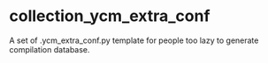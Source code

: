 # collection_ycm_extra_conf
A set of .ycm_extra_conf.py template for people too lazy to generate compilation database.
